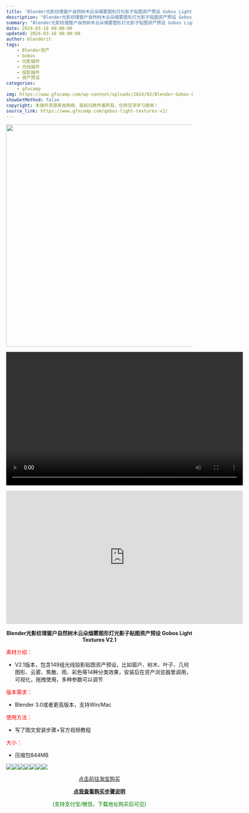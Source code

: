```yaml
---
title: "Blender光影纹理窗户自然树木云朵烟雾图形灯光影子贴图资产预设 Gobos Light Textures V2.1"
description: "Blender光影纹理窗户自然树木云朵烟雾图形灯光影子贴图资产预设 Gobos Light Textures V2.1 素材介绍： V2.1版本，包含149组光线投影贴图资产预设，比如窗户、树木、叶子..."
summary: "Blender光影纹理窗户自然树木云朵烟雾图形灯光影子贴图资产预设 Gobos Light Textures V2.1 素材介绍： V2.1版本，包含149组光线投影贴图资产预设，比如窗户、树木、叶子..."
date: 2024-03-18 00:00:00
updated: 2024-03-18 00:00:00
author: blenderit
tags: 
    - Blender资产
    - Gobos
    - 光影插件
    - 光线插件
    - 投影插件
    - 资产预设
categories:
    - gfxcamp
img: https://www.gfxcamp.com/wp-content/uploads/2024/03/Blender-Gobos-Light-Textures-V2.jpg
showGetMethod: false
copyright: 本插件资源来自网络，版权归原作者所有，仅供交流学习使用！
source_link: https://www.gfxcamp.com/gobos-light-textures-v2/
---
```

<div><p><img decoding="async" class="aligncenter size-full wp-image-120207" src="https://www.gfxcamp.com/wp-content/uploads/2024/03/Blender-Gobos-Light-Textures-V2.jpg" data-src="https://www.gfxcamp.com/wp-content/uploads/2024/03/Blender-Gobos-Light-Textures-V2.jpg" alt="" width="600" height="600" data-srcset="https://www.gfxcamp.com/wp-content/uploads/2024/03/Blender-Gobos-Light-Textures-V2.jpg 600w, https://www.gfxcamp.com/wp-content/uploads/2024/03/Blender-Gobos-Light-Textures-V2-150x150.jpg 150w, https://www.gfxcamp.com/wp-content/uploads/2024/03/Blender-Gobos-Light-Textures-V2-80x80.jpg 80w, https://www.gfxcamp.com/wp-content/uploads/2024/03/Blender-Gobos-Light-Textures-V2-320x320.jpg 320w" data-sizes="(max-width: 600px) 100vw, 600px"><br>
</p><center><div style="width: 640px;" class="wp-video"><!--[if lt IE 9]><script>document.createElement('video');</script><![endif]-->
<video class="wp-video-shortcode" id="video-104770-1" width="640" height="360" preload="true" controls="controls"><source type="video/mp4" src="http://cloud.video.taobao.com/play/u/null/p/1/e/6/t/1/454004286682.mp4?_=1"></source><a href="http://cloud.video.taobao.com/play/u/null/p/1/e/6/t/1/454004286682.mp4">http://cloud.video.taobao.com/play/u/null/p/1/e/6/t/1/454004286682.mp4</a></video></div></center><p style="text-align: center;"><iframe loading="lazy" src="https://player.youku.com/embed/XNjM3NjM4MDkyOA==" width="640" height="360" frameborder="0" allowfullscreen="allowfullscreen" data-mce-fragment="1"></iframe></p><p style="text-align: center;"><strong>Blender光影纹理窗户自然树木云朵烟雾图形灯光影子贴图资产预设 Gobos Light Textures V2.1</strong></p><p><span style="color: #ff0000;" data-spm-anchor-id="pc_detail.27183998/evo365560b447259.202206.i0.21577dd6Hx2Nqs">素材介绍：</span></p><ul>
<li>V2.1版本，包含149组光线投影贴图资产预设，比如窗户、树木、叶子、几何图形、云雾、焦散、雨、彩色等14种分类效果，安装后在资产浏览器里调用，可视化，拖拽使用，多种参数可以调节</li>
</ul><p><span style="color: #ff0000;">版本需求：</span></p><ul>
<li>Blender 3.0或者更高版本，支持Win/Mac</li>
</ul><p><span style="color: #ff0000;">使用方法：</span></p><ul>
<li>写了图文安装步骤+官方视频教程</li>
</ul><p><span style="color: #ff0000;">大小：</span></p><ul>
<li>压缩包844MB</li>
</ul><p><img decoding="async" class="lazyload aligncenter" src="https://img.alicdn.com/imgextra/i1/80049544/O1CN01ZIcNZS2KNCzLmhxsT_!!80049544.jpg" data-src="https://img.alicdn.com/imgextra/i1/80049544/O1CN01ZIcNZS2KNCzLmhxsT_!!80049544.jpg" align="absmiddle"><img decoding="async" class="lazyload aligncenter" src="https://img.alicdn.com/imgextra/i4/80049544/O1CN01rv24Cx2KNCzNTeAt6_!!80049544.jpg" data-src="https://img.alicdn.com/imgextra/i4/80049544/O1CN01rv24Cx2KNCzNTeAt6_!!80049544.jpg" align="absmiddle"><img decoding="async" class="lazyload aligncenter" src="https://img.alicdn.com/imgextra/i1/80049544/O1CN01vw0Jxl2KNCzLmhhFM_!!80049544.jpg" data-src="https://img.alicdn.com/imgextra/i1/80049544/O1CN01vw0Jxl2KNCzLmhhFM_!!80049544.jpg" align="absmiddle"><img decoding="async" class="lazyload aligncenter" src="https://img.alicdn.com/imgextra/i2/80049544/O1CN01ujIy9M2KNCzPMfsLk_!!80049544.jpg" data-src="https://img.alicdn.com/imgextra/i2/80049544/O1CN01ujIy9M2KNCzPMfsLk_!!80049544.jpg" align="absmiddle"><img decoding="async" class="lazyload aligncenter" src="https://img.alicdn.com/imgextra/i2/80049544/O1CN01S4YEpC2KNCzLu7Z7V_!!80049544.jpg" data-src="https://img.alicdn.com/imgextra/i2/80049544/O1CN01S4YEpC2KNCzLu7Z7V_!!80049544.jpg" align="absmiddle"><img decoding="async" class="lazyload aligncenter" src="https://img.alicdn.com/imgextra/i3/80049544/O1CN01EeBseT2KNCzPMiMBC_!!80049544.jpg" data-src="https://img.alicdn.com/imgextra/i3/80049544/O1CN01EeBseT2KNCzPMiMBC_!!80049544.jpg" align="absmiddle"><img decoding="async" class="lazyload aligncenter" src="https://img.alicdn.com/imgextra/i2/80049544/O1CN01nz1RZ12KNCzK22YPL_!!80049544.jpg" data-src="https://img.alicdn.com/imgextra/i2/80049544/O1CN01nz1RZ12KNCzK22YPL_!!80049544.jpg" align="absmiddle"></p><p style="text-align: center;"><a class="maxbutton-1 maxbutton maxbutton-taobao" target="_blank" rel="noopener" href="https://item.taobao.com/item.htm?id=775155530462"><span class="mb-text">点击前往淘宝购买</span></a></p><div style="text-align: center;"> <div id="wshop-async-fa93a9962cd40211c67f202e6b0277d3"><script type="text/javascript">if(jQuery){jQuery(function($){var data = {"action":"wshop_async_load","hook":"wshop_unpaid","atts":"{\"location\":\"https:\\\/\\\/www.gfxcamp.com\\\/gobos-light-textures-v2\\\/\",\"context\":\"ecd4196409aff396626b786820a74d74\",\"enable_guest\":0,\"post_id\":104770}","content":0,"wshop_async_load":"0a6ccb61b6","notice_str":"8374117885","hash":"2e212a09a2ac9c093af96f734b88081b"};$.ajax({url: 'https://www.gfxcamp.com/wp-admin/admin-ajax.php',type: 'post',timeout: 60 * 1000,async: true,cache: false,data: data,beforeSend:function(){var $handler =$('#wshop-async-fa93a9962cd40211c67f202e6b0277d3');if(typeof $handler.loading=='function'){$handler.loading();}}, dataType: 'json',success: function(m) {var $handler =$('#wshop-async-fa93a9962cd40211c67f202e6b0277d3');if(typeof $handler.loading=='function'){$handler.loading('hide');}if(m.errcode!=0){console.error(m.errmsg);return;}$handler.html(m.data);},error:function(e){var $handler =$('#wshop-async-fa93a9962cd40211c67f202e6b0277d3');if(typeof $handler.loading=='function'){$handler.loading('hide');}$handler.remove();console.error(e.responseText);}});});}</script></div></div><div style="text-align: center;">
 <div id="wshop-async-b0cf6f633c614b60bc49dbd7380ae8c7"><script type="text/javascript">if(jQuery){jQuery(function($){var data = {"action":"wshop_async_load","hook":"wshop_paid","atts":"{\"location\":\"https:\\\/\\\/www.gfxcamp.com\\\/gobos-light-textures-v2\\\/\",\"context\":\"0c1b39778a5b14b514e6b2de1025e3bf\",\"enable_guest\":0,\"post_id\":104770}","content":1,"wshop_async_load":"0a6ccb61b6","notice_str":"8117738485","hash":"1d5a20ce359f44844fda48314d10fe6e"};$.ajax({url: 'https://www.gfxcamp.com/wp-admin/admin-ajax.php',type: 'post',timeout: 60 * 1000,async: true,cache: false,data: data,beforeSend:function(){var $handler =$('#wshop-async-b0cf6f633c614b60bc49dbd7380ae8c7');if(typeof $handler.loading=='function'){$handler.loading();}}, dataType: 'json',success: function(m) {var $handler =$('#wshop-async-b0cf6f633c614b60bc49dbd7380ae8c7');if(typeof $handler.loading=='function'){$handler.loading('hide');}if(m.errcode!=0){console.error(m.errmsg);return;}$handler.html(m.data);},error:function(e){var $handler =$('#wshop-async-b0cf6f633c614b60bc49dbd7380ae8c7');if(typeof $handler.loading=='function'){$handler.loading('hide');}$handler.remove();console.error(e.responseText);}});});}</script></div></div><p style="text-align: center;"><strong><a href="https://www.gfxcamp.com/how-to-download/" target="_blank" rel="noopener">点我查看购买步骤说明</a></strong></p><p style="text-align: center;"><span style="color: #008000;">(支持支付宝/微信，下载地址购买后可见)</span></p></div>